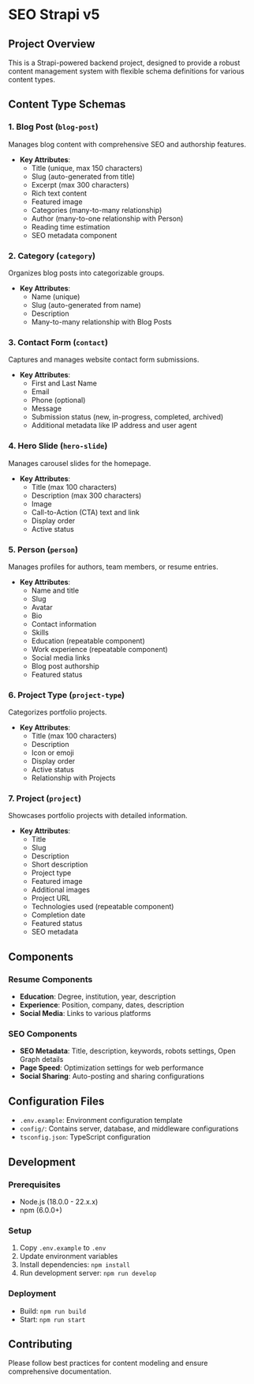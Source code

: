 # SEO Strapi v5

## Project Overview

This is a Strapi-powered backend project, designed to provide a robust content management system with flexible schema definitions for various content types.

## Content Type Schemas

### 1. Blog Post (`blog-post`)

Manages blog content with comprehensive SEO and authorship features.

- **Key Attributes**:
  - Title (unique, max 150 characters)
  - Slug (auto-generated from title)
  - Excerpt (max 300 characters)
  - Rich text content
  - Featured image
  - Categories (many-to-many relationship)
  - Author (many-to-one relationship with Person)
  - Reading time estimation
  - SEO metadata component

### 2. Category (`category`)

Organizes blog posts into categorizable groups.

- **Key Attributes**:
  - Name (unique)
  - Slug (auto-generated from name)
  - Description
  - Many-to-many relationship with Blog Posts

### 3. Contact Form (`contact`)

Captures and manages website contact form submissions.

- **Key Attributes**:
  - First and Last Name
  - Email
  - Phone (optional)
  - Message
  - Submission status (new, in-progress, completed, archived)
  - Additional metadata like IP address and user agent

### 4. Hero Slide (`hero-slide`)

Manages carousel slides for the homepage.

- **Key Attributes**:
  - Title (max 100 characters)
  - Description (max 300 characters)
  - Image
  - Call-to-Action (CTA) text and link
  - Display order
  - Active status

### 5. Person (`person`)

Manages profiles for authors, team members, or resume entries.

- **Key Attributes**:
  - Name and title
  - Slug
  - Avatar
  - Bio
  - Contact information
  - Skills
  - Education (repeatable component)
  - Work experience (repeatable component)
  - Social media links
  - Blog post authorship
  - Featured status

### 6. Project Type (`project-type`)

Categorizes portfolio projects.

- **Key Attributes**:
  - Title (max 100 characters)
  - Description
  - Icon or emoji
  - Display order
  - Active status
  - Relationship with Projects

### 7. Project (`project`)

Showcases portfolio projects with detailed information.

- **Key Attributes**:
  - Title
  - Slug
  - Description
  - Short description
  - Project type
  - Featured image
  - Additional images
  - Project URL
  - Technologies used (repeatable component)
  - Completion date
  - Featured status
  - SEO metadata

## Components

### Resume Components

- **Education**: Degree, institution, year, description
- **Experience**: Position, company, dates, description
- **Social Media**: Links to various platforms

### SEO Components

- **SEO Metadata**: Title, description, keywords, robots settings, Open Graph details
- **Page Speed**: Optimization settings for web performance
- **Social Sharing**: Auto-posting and sharing configurations

## Configuration Files

- `.env.example`: Environment configuration template
- `config/`: Contains server, database, and middleware configurations
- `tsconfig.json`: TypeScript configuration

## Development

### Prerequisites

- Node.js (18.0.0 - 22.x.x)
- npm (6.0.0+)

### Setup

1. Copy `.env.example` to `.env`
2. Update environment variables
3. Install dependencies: `npm install`
4. Run development server: `npm run develop`

### Deployment

- Build: `npm run build`
- Start: `npm run start`

## Contributing

Please follow best practices for content modeling and ensure comprehensive documentation.
